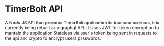 TimerBolt API
===========
A Node.JS API that provides TimerBolt application its backend services, it is currently being rebuilt as a graphql API. 
It Uses JWT for token encryption to mantain the application Stateless via user's token being sent in requests to the api and crypto to encrypt users passwords.
 
